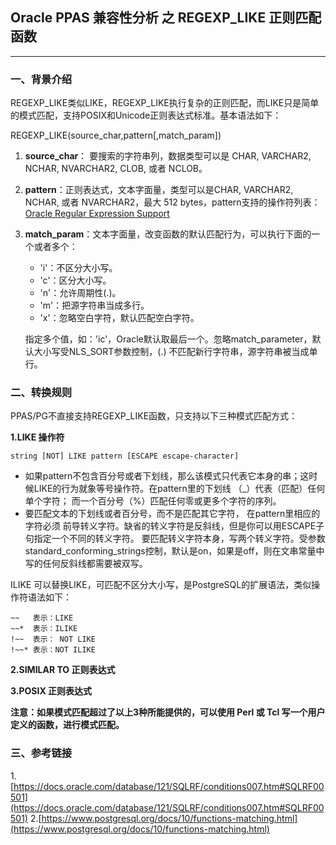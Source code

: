## Oracle PPAS 兼容性分析 之 REGEXP_LIKE 正则匹配函数
---

### 一、背景介绍
REGEXP_LIKE类似LIKE，REGEXP_LIKE执行复杂的正则匹配，而LIKE只是简单的模式匹配，支持POSIX和Unicode正则表达式标准。基本语法如下：

  REGEXP_LIKE(source_char,pattern[,match_param])

  1. **source_char**： 要搜索的字符串列，数据类型可以是 CHAR, VARCHAR2, NCHAR, NVARCHAR2, CLOB, 或者 NCLOB。
  2. **pattern**：正则表达式，文本字面量，类型可以是CHAR, VARCHAR2, NCHAR, 或者 NVARCHAR2，最大 512 bytes，pattern支持的操作符列表：[Oracle Regular Expression Support](https://docs.oracle.com/database/121/SQLRF/ap_posix.htm#SQLRF020)
  3. **match_param**：文本字面量，改变函数的默认匹配行为，可以执行下面的一个或者多个：
  
     + 'i'：不区分大小写。
     + 'c'：区分大小写。
     + 'n'：允许周期性(.)。
     + 'm'：把源字符串当成多行。
     + 'x'：忽略空白字符，默认匹配空白字符。
     
     指定多个值，如：'ic'，Oracle默认取最后一个。忽略match_parameter，默认大小写受NLS_SORT参数控制，(.) 不匹配新行字符串，源字符串被当成单行。

### 二、转换规则
PPAS/PG不直接支持REGEXP_LIKE函数，只支持以下三种模式匹配方式：

**1.LIKE 操作符**
```
string [NOT] LIKE pattern [ESCAPE escape-character]
```
+ 如果pattern不包含百分号或者下划线，那么该模式只代表它本身的串；这时候LIKE的行为就象等号操作符。在pattern里的下划线 （_）代表（匹配）任何单个字符； 而一个百分号（%）匹配任何零或更多个字符的序列。
+ 要匹配文本的下划线或者百分号，而不是匹配其它字符， 在pattern里相应的字符必须 前导转义字符。缺省的转义字符是反斜线，但是你可以用ESCAPE子句指定一个不同的转义字符。 要匹配转义字符本身，写两个转义字符。受参数standard_conforming_strings控制，默认是on，如果是off，则在文串常量中写的任何反斜线都需要被双写。

 ILIKE 可以替换LIKE，可匹配不区分大小写，是PostgreSQL的扩展语法，类似操作符语法如下：

```
~~   表示：LIKE
~~*  表示：ILIKE
!~~  表示： NOT LIKE
!~~* 表示：NOT ILIKE
```

**2.SIMILAR TO 正则表达式**

**3.POSIX 正则表达式**

**注意：如果模式匹配超过了以上3种所能提供的，可以使用 Perl 或 Tcl 写一个用户定义的函数，进行模式匹配。**





### 三、参考链接
1.[https://docs.oracle.com/database/121/SQLRF/conditions007.htm#SQLRF00501](https://docs.oracle.com/database/121/SQLRF/conditions007.htm#SQLRF00501)
2.[https://www.postgresql.org/docs/10/functions-matching.html](https://www.postgresql.org/docs/10/functions-matching.html)
